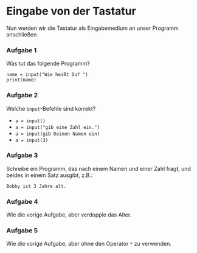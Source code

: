 # Eingabe von der Tastatur

Nun werden wir die Tastatur als Eingabemedium an unser Programm anschließen.

### Aufgabe 1

Was tut das folgende Programm?

    name = input("Wie heißt Du? ")
    print(name)


### Aufgabe 2

Welche `input`-Befehle sind korrekt?

* `a = input()`
* `a = input("gib eine Zahl ein.")`
* `a = input(gib Deinen Namen ein)`
* `a = input(3)`


### Aufgabe 3

Schreibe ein Programm, das nach einem Namen und einer Zahl fragt, und beides in einem Satz ausgibt, z.B.:

    Bobby ist 3 Jahre alt.

### Aufgabe 4

Wie die vorige Aufgabe, aber verdopple das Alter.

### Aufgabe 5

Wie die vorige Aufgabe, aber ohne den Operator `*` zu verwenden.
